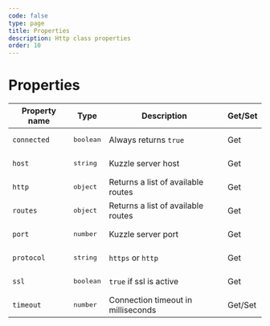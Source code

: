 ```yaml
---
code: false
type: page
title: Properties
description: Http class properties
order: 10
---
```



# Properties

| Property name        | Type     | Description          |  Get/Set |
| -------------------- | -------- | ---------------------| ---------|
| `connected`  | <pre>boolean</pre>  | Always returns `true` | Get |
| `host`  | <pre>string</pre>  | Kuzzle server host | Get |
| `http`  | <pre>object</pre>  | Returns a list of available routes <DeprecatedBadge version="6.2.0"/> | Get |
| `routes`  | <pre>object</pre>  | Returns a list of available routes <SinceBadge version="6.2.0"/> | Get |
| `port`  | <pre>number</pre>  | Kuzzle server port | Get |
| `protocol`  | <pre>string</pre>  | `https` or `http` | Get |
| `ssl`  | <pre>boolean</pre>  | `true` if ssl is active | Get |
| `timeout`  | <pre>number</pre>  | Connection timeout in milliseconds <DeprecateBadge version="7.1.0"/>| Get/Set |